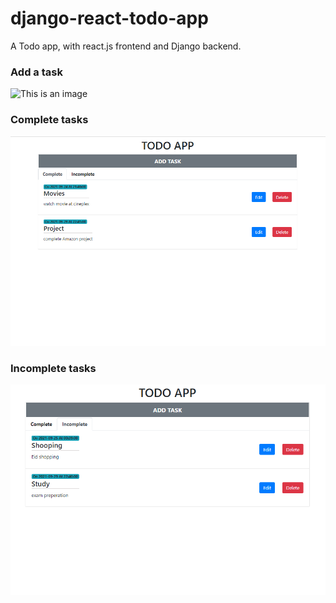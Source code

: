 # django-react-todo-app
A Todo app, with react.js frontend and Django backend.
### Add a task
![This is an image](https://github.com/rabbanibcs/django-react-todo-app/blob/blob/main/addtask.png)
### Complete tasks
![This is an image](https://github.com/rabbanibcs/django-react-todo-app/blob/main/complete.png)
### Incomplete tasks
![This is an image](https://github.com/rabbanibcs/django-react-todo-app/blob/main/incomplete.png)
